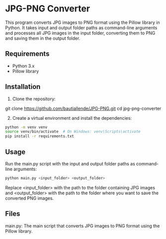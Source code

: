 # JPG-PNG Converter

This program converts JPG images to PNG format using the Pillow library in Python. It takes input and output folder paths as command-line arguments and processes all JPG images in the input folder, converting them to PNG and saving them in the output folder.

## Requirements

- Python 3.x
- Pillow library

## Installation

1. Clone the repository:

git clone https://github.com/bautiallende/JPG-PNG.git
cd jpg-png-converter


2. Create a virtual environment and install the dependencies:

```bash
python -m venv venv
source venv/bin/activate  # On Windows: venv\Scripts\activate
pip install -r requirements.txt
```
## Usage
Run the main.py script with the input and output folder paths as command-line arguments:
```bash
python main.py <input_folder> <output_folder>
```
Replace <input_folder> with the path to the folder containing JPG images and <output_folder> with the path to the folder where you want to save the converted PNG images.

## Files
main.py: The main script that converts JPG images to PNG format using the Pillow library.
